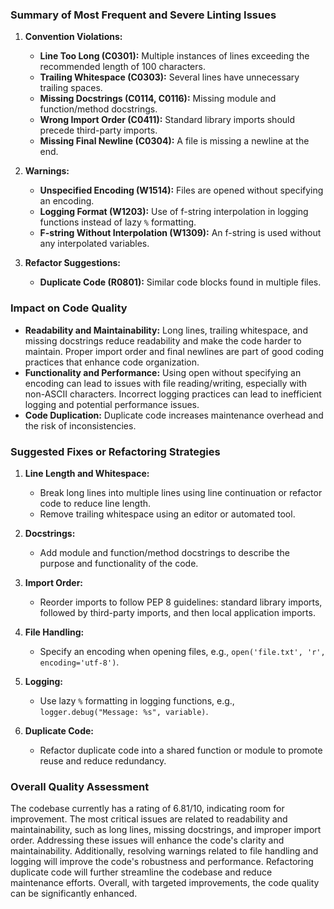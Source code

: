 ### Summary of Most Frequent and Severe Linting Issues

1. **Convention Violations:**
   - **Line Too Long (C0301):** Multiple instances of lines exceeding the recommended length of 100 characters.
   - **Trailing Whitespace (C0303):** Several lines have unnecessary trailing spaces.
   - **Missing Docstrings (C0114, C0116):** Missing module and function/method docstrings.
   - **Wrong Import Order (C0411):** Standard library imports should precede third-party imports.
   - **Missing Final Newline (C0304):** A file is missing a newline at the end.

2. **Warnings:**
   - **Unspecified Encoding (W1514):** Files are opened without specifying an encoding.
   - **Logging Format (W1203):** Use of f-string interpolation in logging functions instead of lazy `%` formatting.
   - **F-string Without Interpolation (W1309):** An f-string is used without any interpolated variables.

3. **Refactor Suggestions:**
   - **Duplicate Code (R0801):** Similar code blocks found in multiple files.

### Impact on Code Quality

- **Readability and Maintainability:** Long lines, trailing whitespace, and missing docstrings reduce readability and make the code harder to maintain. Proper import order and final newlines are part of good coding practices that enhance code organization.
- **Functionality and Performance:** Using open without specifying an encoding can lead to issues with file reading/writing, especially with non-ASCII characters. Incorrect logging practices can lead to inefficient logging and potential performance issues.
- **Code Duplication:** Duplicate code increases maintenance overhead and the risk of inconsistencies.

### Suggested Fixes or Refactoring Strategies

1. **Line Length and Whitespace:**
   - Break long lines into multiple lines using line continuation or refactor code to reduce line length.
   - Remove trailing whitespace using an editor or automated tool.

2. **Docstrings:**
   - Add module and function/method docstrings to describe the purpose and functionality of the code.

3. **Import Order:**
   - Reorder imports to follow PEP 8 guidelines: standard library imports, followed by third-party imports, and then local application imports.

4. **File Handling:**
   - Specify an encoding when opening files, e.g., `open('file.txt', 'r', encoding='utf-8')`.

5. **Logging:**
   - Use lazy `%` formatting in logging functions, e.g., `logger.debug("Message: %s", variable)`.

6. **Duplicate Code:**
   - Refactor duplicate code into a shared function or module to promote reuse and reduce redundancy.

### Overall Quality Assessment

The codebase currently has a rating of 6.81/10, indicating room for improvement. The most critical issues are related to readability and maintainability, such as long lines, missing docstrings, and improper import order. Addressing these issues will enhance the code's clarity and maintainability. Additionally, resolving warnings related to file handling and logging will improve the code's robustness and performance. Refactoring duplicate code will further streamline the codebase and reduce maintenance efforts. Overall, with targeted improvements, the code quality can be significantly enhanced.